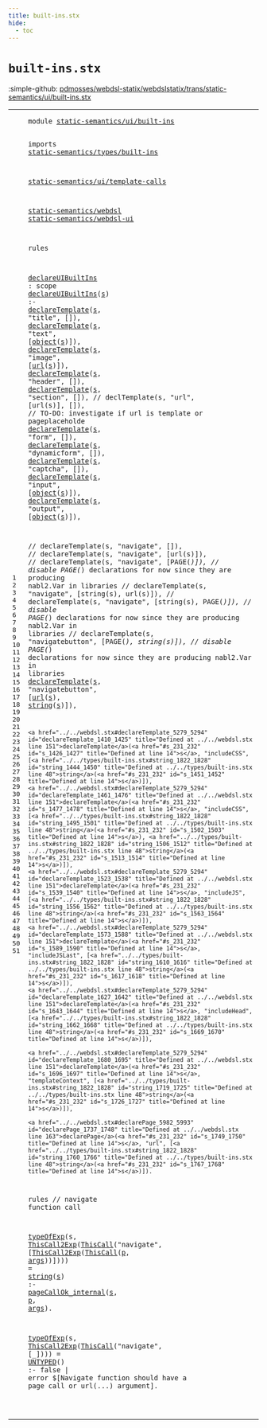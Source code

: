 ```yaml
---
title: built-ins.stx
hide:
  - toc
---
```


# `built-ins.stx`

:simple-github: [pdmosses/webdsl-statix/webdslstatix/trans/static-semantics/ui/built-ins.stx]

[pdmosses/webdsl-statix/webdslstatix/trans/static-semantics/ui/built-ins.stx]: https://github.com/pdmosses/webdsl-statix/blob/master/webdslstatix/trans/static-semantics/ui/built-ins.stx "The source file on GitHub"

<div class="stx"><table class="highlighttable"><tbody><tr><td class="linenos"><div class="linenodiv"><pre><span></span>1
2
3
4
5
6
7
8
9
10
11
12
13
14
15
16
17
18
19
20
21
22
23
24
25
26
27
28
29
30
31
32
33
34
35
36
37
38
39
40
41
42
43
44
45
46
47
48
49
50
51
</pre></div></td>
<td class="code"><pre><code><span class="keyword">module</span> <a href="../../webdsl-ui.stx#static-semantics/ui/built-ins_250_279" id="static-semantics/ui/built-ins_7_36" title="Referenced at ../../webdsl-ui.stx line 13; ../../webdsl.stx line 9">static-semantics/ui/built-ins</a>

<span class="keyword">imports</span>
  <a href="../../types/built-ins.stx#static-semantics/types/built-ins_7_39" id="static-semantics/types/built-ins_48_80" title="Defined at ../../types/built-ins.stx line 1">static-semantics/types/built-ins</a>

  <a href="../template-calls.stx#static-semantics/ui/template-calls_7_41" id="static-semantics/ui/template-calls_84_118" title="Defined at ../template-calls.stx line 1">static-semantics/ui/template-calls</a>

  <a href="../../webdsl.stx#static-semantics/webdsl_7_30" id="static-semantics/webdsl_122_145" title="Defined at ../../webdsl.stx line 1">static-semantics/webdsl</a>
  <a href="../../webdsl-ui.stx#static-semantics/webdsl-ui_7_33" id="static-semantics/webdsl-ui_148_174" title="Defined at ../../webdsl-ui.stx line 1">static-semantics/webdsl-ui</a>

<span class="keyword">rules</span>

  <a href="#declareUIBuiltIns_213_230" id="declareUIBuiltIns_185_202" title="Referenced at line 14; ../../webdsl.stx line 383">declareUIBuiltIns</a> : <span class="keyword">scope</span>
  <a href="#declareUIBuiltIns_185_202" id="declareUIBuiltIns_213_230" title="Defined at line 13">declareUIBuiltIns</a>(<a href="#s_257_258" id="s_231_232" title="Referenced at line 15, 16, 16, 17, 17, 18, 19, 21, 22, 23, 24, 24, 25, 25, 33, 33, 33, 35, 35, 36, 36, 36, 37, 37, 38, 38, 39, 39, 41, 41, 43, 43">s</a>) :-
    <a href="../../webdsl.stx#declareTemplate_5279_5294" id="declareTemplate_241_256" title="Defined at ../../webdsl.stx line 151">declareTemplate</a>(<a href="#s_231_232" id="s_257_258" title="Defined at line 14">s</a>, "title", []),
    <a href="../../webdsl.stx#declareTemplate_5279_5294" id="declareTemplate_278_293" title="Defined at ../../webdsl.stx line 151">declareTemplate</a>(<a href="#s_231_232" id="s_294_295" title="Defined at line 14">s</a>, "text", [<a href="../../types/built-ins.stx#object_2954_2960" id="object_306_312" title="Defined at ../../types/built-ins.stx line 84">object</a>(<a href="#s_231_232" id="s_313_314" title="Defined at line 14">s</a>)]),
    <a href="../../webdsl.stx#declareTemplate_5279_5294" id="declareTemplate_323_338" title="Defined at ../../webdsl.stx line 151">declareTemplate</a>(<a href="#s_231_232" id="s_339_340" title="Defined at line 14">s</a>, "image", [<a href="../../types/built-ins.stx#url_2049_2052" id="url_352_355" title="Defined at ../../types/built-ins.stx line 54">url</a>(<a href="#s_231_232" id="s_356_357" title="Defined at line 14">s</a>)]),
    <a href="../../webdsl.stx#declareTemplate_5279_5294" id="declareTemplate_366_381" title="Defined at ../../webdsl.stx line 151">declareTemplate</a>(<a href="#s_231_232" id="s_382_383" title="Defined at line 14">s</a>, "header", []),
    <a href="../../webdsl.stx#declareTemplate_5279_5294" id="declareTemplate_404_419" title="Defined at ../../webdsl.stx line 151">declareTemplate</a>(<a href="#s_231_232" id="s_420_421" title="Defined at line 14">s</a>, "section", []),
//    declTemplate(s, "<span class="keyword">url</span>", [<span class="keyword">url</span>(<span class="keyword">s</span>)], []), <span class="layout">// TO-DO: investigate if url is template or pageplaceholde</span>
    <a href="../../webdsl.stx#declareTemplate_5279_5294" id="declareTemplate_546_561" title="Defined at ../../webdsl.stx line 151">declareTemplate</a>(<a href="#s_231_232" id="s_562_563" title="Defined at line 14">s</a>, "form", []),
    <a href="../../webdsl.stx#declareTemplate_5279_5294" id="declareTemplate_582_597" title="Defined at ../../webdsl.stx line 151">declareTemplate</a>(<a href="#s_231_232" id="s_598_599" title="Defined at line 14">s</a>, "dynamicform", []),
    <a href="../../webdsl.stx#declareTemplate_5279_5294" id="declareTemplate_625_640" title="Defined at ../../webdsl.stx line 151">declareTemplate</a>(<a href="#s_231_232" id="s_641_642" title="Defined at line 14">s</a>, "captcha", []),
    <a href="../../webdsl.stx#declareTemplate_5279_5294" id="declareTemplate_664_679" title="Defined at ../../webdsl.stx line 151">declareTemplate</a>(<a href="#s_231_232" id="s_680_681" title="Defined at line 14">s</a>, "input", [<a href="../../types/built-ins.stx#object_2954_2960" id="object_693_699" title="Defined at ../../types/built-ins.stx line 84">object</a>(<a href="#s_231_232" id="s_700_701" title="Defined at line 14">s</a>)]),
    <a href="../../webdsl.stx#declareTemplate_5279_5294" id="declareTemplate_710_725" title="Defined at ../../webdsl.stx line 151">declareTemplate</a>(<a href="#s_231_232" id="s_726_727" title="Defined at line 14">s</a>, "output", [<a href="../../types/built-ins.stx#object_2954_2960" id="object_740_746" title="Defined at ../../types/built-ins.stx line 84">object</a>(<a href="#s_231_232" id="s_747_748" title="Defined at line 14">s</a>)]),

<span class="layout">//    declareTemplate(s, "navigate", []),</span>
<span class="layout">//    declareTemplate(s, "navigate", [url(s)]),</span>
<span class="layout">//    declareTemplate(s, "navigate", [PAGE(_)]), // disable PAGE(_) declarations for now since they are producing nabl2.Var in libraries</span>
<span class="layout">//    declareTemplate(s, "navigate", [string(s), url(s)]),</span>
<span class="layout">//    declareTemplate(s, "navigate", [string(s), PAGE(_)]), // disable PAGE(_) declarations for now since they are producing nabl2.Var in libraries</span>
<span class="layout">//    declareTemplate(s, "navigatebutton", [PAGE(_), string(s)]), // disable PAGE(_) declarations for now since they are producing nabl2.Var in libraries</span>
    <a href="../../webdsl.stx#declareTemplate_5279_5294" id="declareTemplate_1346_1361" title="Defined at ../../webdsl.stx line 151">declareTemplate</a>(<a href="#s_231_232" id="s_1362_1363" title="Defined at line 14">s</a>, "navigatebutton", [<a href="../../types/built-ins.stx#url_2049_2052" id="url_1384_1387" title="Defined at ../../types/built-ins.stx line 54">url</a>(<a href="#s_231_232" id="s_1388_1389" title="Defined at line 14">s</a>), <a href="../../types/built-ins.stx#string_1822_1828" id="string_1392_1398" title="Defined at ../../types/built-ins.stx line 48">string</a>(<a href="#s_231_232" id="s_1399_1400" title="Defined at line 14">s</a>)]),

    <a href="../../webdsl.stx#declareTemplate_5279_5294" id="declareTemplate_1410_1425" title="Defined at ../../webdsl.stx line 151">declareTemplate</a>(<a href="#s_231_232" id="s_1426_1427" title="Defined at line 14">s</a>, "includeCSS", [<a href="../../types/built-ins.stx#string_1822_1828" id="string_1444_1450" title="Defined at ../../types/built-ins.stx line 48">string</a>(<a href="#s_231_232" id="s_1451_1452" title="Defined at line 14">s</a>)]),
    <a href="../../webdsl.stx#declareTemplate_5279_5294" id="declareTemplate_1461_1476" title="Defined at ../../webdsl.stx line 151">declareTemplate</a>(<a href="#s_231_232" id="s_1477_1478" title="Defined at line 14">s</a>, "includeCSS", [<a href="../../types/built-ins.stx#string_1822_1828" id="string_1495_1501" title="Defined at ../../types/built-ins.stx line 48">string</a>(<a href="#s_231_232" id="s_1502_1503" title="Defined at line 14">s</a>), <a href="../../types/built-ins.stx#string_1822_1828" id="string_1506_1512" title="Defined at ../../types/built-ins.stx line 48">string</a>(<a href="#s_231_232" id="s_1513_1514" title="Defined at line 14">s</a>)]),
    <a href="../../webdsl.stx#declareTemplate_5279_5294" id="declareTemplate_1523_1538" title="Defined at ../../webdsl.stx line 151">declareTemplate</a>(<a href="#s_231_232" id="s_1539_1540" title="Defined at line 14">s</a>, "includeJS", [<a href="../../types/built-ins.stx#string_1822_1828" id="string_1556_1562" title="Defined at ../../types/built-ins.stx line 48">string</a>(<a href="#s_231_232" id="s_1563_1564" title="Defined at line 14">s</a>)]),
    <a href="../../webdsl.stx#declareTemplate_5279_5294" id="declareTemplate_1573_1588" title="Defined at ../../webdsl.stx line 151">declareTemplate</a>(<a href="#s_231_232" id="s_1589_1590" title="Defined at line 14">s</a>, "includeJSLast", [<a href="../../types/built-ins.stx#string_1822_1828" id="string_1610_1616" title="Defined at ../../types/built-ins.stx line 48">string</a>(<a href="#s_231_232" id="s_1617_1618" title="Defined at line 14">s</a>)]),
    <a href="../../webdsl.stx#declareTemplate_5279_5294" id="declareTemplate_1627_1642" title="Defined at ../../webdsl.stx line 151">declareTemplate</a>(<a href="#s_231_232" id="s_1643_1644" title="Defined at line 14">s</a>, "includeHead", [<a href="../../types/built-ins.stx#string_1822_1828" id="string_1662_1668" title="Defined at ../../types/built-ins.stx line 48">string</a>(<a href="#s_231_232" id="s_1669_1670" title="Defined at line 14">s</a>)]),

    <a href="../../webdsl.stx#declareTemplate_5279_5294" id="declareTemplate_1680_1695" title="Defined at ../../webdsl.stx line 151">declareTemplate</a>(<a href="#s_231_232" id="s_1696_1697" title="Defined at line 14">s</a>, "templateContext", [<a href="../../types/built-ins.stx#string_1822_1828" id="string_1719_1725" title="Defined at ../../types/built-ins.stx line 48">string</a>(<a href="#s_231_232" id="s_1726_1727" title="Defined at line 14">s</a>)]),

    <a href="../../webdsl.stx#declarePage_5982_5993" id="declarePage_1737_1748" title="Defined at ../../webdsl.stx line 163">declarePage</a>(<a href="#s_231_232" id="s_1749_1750" title="Defined at line 14">s</a>, "url", [<a href="../../types/built-ins.stx#string_1822_1828" id="string_1760_1766" title="Defined at ../../types/built-ins.stx line 48">string</a>(<a href="#s_231_232" id="s_1767_1768" title="Defined at line 14">s</a>)]).

<span class="keyword">rules</span> <span class="layout">// navigate function call</span>

  <a href="../../webdsl.stx#typeOfExp_16579_16588" id="typeOfExp_1809_1818" title="Defined at ../../webdsl.stx line 388">typeOfExp</a>(s, <a href="../../../../src-gen/statix/signatures/WebDSL-Action-sig.stx#ThisCall2Exp_4393_4405" id="ThisCall2Exp_1822_1834" title="Defined at ../../../../src-gen/statix/signatures/WebDSL-Action-sig.stx line 135">ThisCall2Exp</a>(<a href="../../../../src-gen/statix/signatures/WebDSL-Action-sig.stx#ThisCall_4428_4436" id="ThisCall_1835_1843" title="Defined at ../../../../src-gen/statix/signatures/WebDSL-Action-sig.stx line 136">ThisCall</a>("navigate", [<a href="../../../../src-gen/statix/signatures/WebDSL-Action-sig.stx#ThisCall2Exp_4393_4405" id="ThisCall2Exp_1857_1869" title="Defined at ../../../../src-gen/statix/signatures/WebDSL-Action-sig.stx line 135">ThisCall2Exp</a>(<a href="../../../../src-gen/statix/signatures/WebDSL-Action-sig.stx#ThisCall_4428_4436" id="ThisCall_1870_1878" title="Defined at ../../../../src-gen/statix/signatures/WebDSL-Action-sig.stx line 136">ThisCall</a>(<a href="#p_1935_1936" id="p_1879_1880" title="Referenced at line 48">p</a>, <a href="#args_1938_1942" id="args_1882_1886" title="Referenced at line 48">args</a>))]))) = <a href="../../types/built-ins.stx#string_1822_1828" id="string_1895_1901" title="Defined at ../../types/built-ins.stx line 48">string</a>(<a href="#s_1932_1933" id="s_1902_1903" title="Referenced at line 48">s</a>) :-
    <a href="../template-calls.stx#pageCallOk_internal_3645_3664" id="pageCallOk_internal_1912_1931" title="Defined at ../template-calls.stx line 84">pageCallOk_internal</a>(<a href="#s_1902_1903" id="s_1932_1933" title="Defined at line 47">s</a>, <a href="#p_1879_1880" id="p_1935_1936" title="Defined at line 47">p</a>, <a href="#args_1882_1886" id="args_1938_1942" title="Defined at line 47">args</a>).

  <a href="../../webdsl.stx#typeOfExp_16579_16588" id="typeOfExp_1948_1957" title="Defined at ../../webdsl.stx line 388">typeOfExp</a>(<span id="s_1958_1959" title="Not referenced locally, nor via imports">s</span>, <a href="../../../../src-gen/statix/signatures/WebDSL-Action-sig.stx#ThisCall2Exp_4393_4405" id="ThisCall2Exp_1961_1973" title="Defined at ../../../../src-gen/statix/signatures/WebDSL-Action-sig.stx line 135">ThisCall2Exp</a>(<a href="../../../../src-gen/statix/signatures/WebDSL-Action-sig.stx#ThisCall_4428_4436" id="ThisCall_1974_1982" title="Defined at ../../../../src-gen/statix/signatures/WebDSL-Action-sig.stx line 136">ThisCall</a>("navigate", [_]))) = <a href="../../webdsl-types.stx#UNTYPED_1251_1258" id="UNTYPED_2004_2011" title="Defined at ../../webdsl-types.stx line 49">UNTYPED</a>() :-
    <span class="keyword">false</span> | <span class="keyword">error</span> $[Navigate function should have a page call or url(...) argument].

</code></pre></td></tr></tbody></table></div>